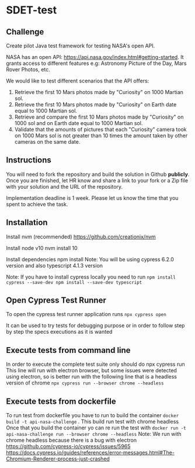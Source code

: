 # SDET-test
## Challenge
Create pilot Java test framework for testing NASA's open API.

NASA has an open API: https://api.nasa.gov/index.html#getting-started. It grants access to different features e.g: Astronomy Picture of the Day, Mars Rover Photos, etc.

We would like to test different scenarios that the API offers:
1. Retrieve the first 10 Mars photos made by "Curiosity" on 1000 Martian sol.
2. Retrieve the first 10 Mars photos made by "Curiosity" on Earth date equal to 1000 Martian sol.
3. Retrieve and compare the first 10 Mars photos made by "Curiosity" on 1000 sol and on Earth date equal to 1000 Martian sol.
4. Validate that the amounts of pictures that each "Curiosity" camera took on 1000 Mars sol is not greater than 10 times the amount taken by other cameras on the same date.

## Instructions
You will need to fork the repository and build the solution in Github **publicly**. Once you are finished, let HR know and share a link to your fork or a Zip file with your solution and the URL of the repository.

Implementation deadline is 1 week. Please let us know the time that you spent to achieve the task.


## Installation
Install nvm (recommended) https://github.com/creationix/nvm

Install node v10 nvm install 10

Install dependencies npm install Note: You will be using cypress 6.2.0 version and also typescript 4.1.3 version

Note: If you have to install cypress locally you need to run `npm install cypress --save-dev npm install --save-dev typescript`

## Open Cypress Test Runner
To open the cypress test runner application runs `npx cypress open`

It can be used to try tests for debugging purpose or in order to follow step by step the specs executions as it is wanted

## Execute tests from command line
In order to execute the complete test suite only should do npx cypress run This line will run with electron browser, but some issues were detected using electron, so is better run with the following line that is a headless version of chrome `npx cypress run --browser chrome --headless`

## Execute tests from dockerfile
To run test from dockerfile you have to run to build the container `docker build -t api-nasa-challenge` . This build run test with chrome headless Once that you build the container yo can re run the test with `docker run -t api-nasa-challenge run --browser chrome --headless` Note: We run with chrome headless because there is a bug with electron https://github.com/cypress-io/cypress/issues/5965 https://docs.cypress.io/guides/references/error-messages.html#The-Chromium-Renderer-process-just-crashed